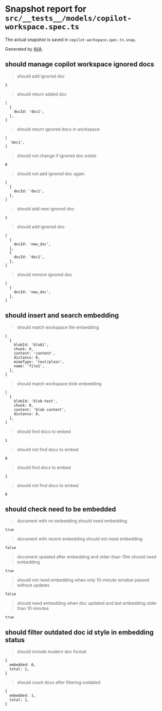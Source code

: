 # Snapshot report for `src/__tests__/models/copilot-workspace.spec.ts`

The actual snapshot is saved in `copilot-workspace.spec.ts.snap`.

Generated by [AVA](https://avajs.dev).

## should manage copilot workspace ignored docs

> should add ignored doc

    1

> should return added doc

    [
      {
        docId: 'doc1',
      },
    ]

> should return ignored docs in workspace

    [
      'doc1',
    ]

> should not change if ignored doc exists

    0

> should not add ignored doc again

    [
      {
        docId: 'doc1',
      },
    ]

> should add new ignored doc

    1

> should add ignored doc

    [
      {
        docId: 'new_doc',
      },
      {
        docId: 'doc1',
      },
    ]

> should remove ignored doc

    [
      {
        docId: 'new_doc',
      },
    ]

## should insert and search embedding

> should match workspace file embedding

    [
      {
        blobId: 'blob1',
        chunk: 0,
        content: 'content',
        distance: 0,
        mimeType: 'text/plain',
        name: 'file1',
      },
    ]

> should match workspace blob embedding

    [
      {
        blobId: 'blob-test',
        chunk: 0,
        content: 'blob content',
        distance: 0,
      },
    ]

> should find docs to embed

    1

> should not find docs to embed

    0

> should find docs to embed

    1

> should not find docs to embed

    0

## should check need to be embedded

> document with no embedding should need embedding

    true

> document with recent embedding should not need embedding

    false

> document updated after embedding and older-than-10m should need embedding

    true

> should not need embedding when only 10-minute window passed without updates

    false

> should need embedding when doc updated and last embedding older than 10 minutes

    true

## should filter outdated doc id style in embedding status

> should include modern doc format

    {
      embedded: 0,
      total: 1,
    }

> should count docs after filtering outdated

    {
      embedded: 1,
      total: 1,
    }
